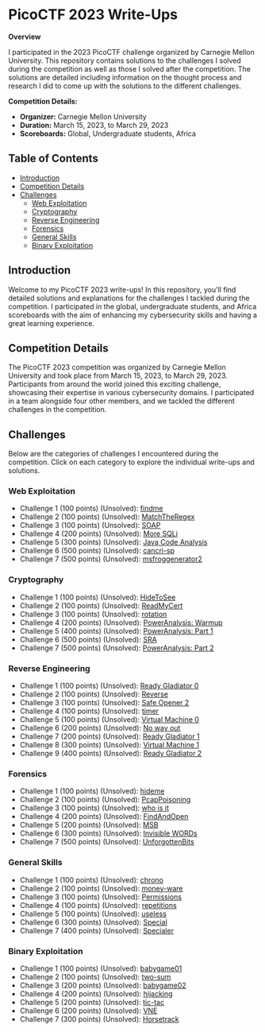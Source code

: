 # PicoCTF 2023 Write-Ups

**Overview**

I participated in the 2023 PicoCTF challenge organized by Carnegie Mellon University. This repository contains solutions to the challenges I solved during the competition as well as those I solved after the competition. The solutions are detailed including information on the thought process and research I did to come up with the solutions to the different challenges.

**Competition Details:**
- **Organizer:** Carnegie Mellon University
- **Duration:** March 15, 2023, to March 29, 2023
- **Scoreboards:** Global, Undergraduate students, Africa

## Table of Contents

- [Introduction](#introduction)
- [Competition Details](#competition-details)
- [Challenges](#challenges)
  - [Web Exploitation](#Web-Exploitation)
  - [Cryptography](#Cryptography)
  - [Reverse Engineering](#Reverse-Engineering)
  - [Forensics](#Forensics)
  - [General Skills](#General-Skills)
  - [Binary Exploitation](#Binary-Exploitation)

## Introduction

Welcome to my PicoCTF 2023 write-ups! In this repository, you'll find detailed solutions and explanations for the challenges I tackled during the competition. I participated in the global, undergraduate students, and Africa scoreboards with the aim of  enhancing my cybersecurity skills and having a great learning experience.

## Competition Details

The PicoCTF 2023 competition was organized by Carnegie Mellon University and took place from March 15, 2023, to March 29, 2023. Participants from around the world joined this exciting challenge, showcasing their expertise in various cybersecurity domains. I participated in a team alongside four other members, and we tackled the different challenges in the competition.

## Challenges

Below are the categories of challenges I encountered during the competition. Click on each category to explore the individual write-ups and solutions.

### Web Exploitation

- Challenge 1 (100 points) (Unsolved): [findme](Web%20Exploitation/findme.md)
- Challenge 2 (100 points) (Unsolved): [MatchTheRegex](Web%20Exploitation/MatchTheRegex.md)
- Challenge 3 (100 points) (Unsolved): [SOAP](Web%20Exploitation/SOAP.md)
- Challenge 4 (200 points) (Unsolved): [More SQLi](Web%20Exploitation/More%20SQLi.md)
- Challenge 5 (300 points) (Unsolved): [Java Code Analysis](Web%20Exploitation/Java%20Code%20Analysis.md)
- Challenge 6 (500 points) (Unsolved): [cancri-sp](Web%20Exploitation/cancri-sp.md)
- Challenge 7 (500 points) (Unsolved): [msfroggenerator2](Web%20Exploitation/msfroggenerator2.md)

### Cryptography

- Challenge 1 (100 points) (Unsolved): [HideToSee](Cryptography/HideToSee.md)
- Challenge 2 (100 points) (Unsolved): [ReadMyCert](Cryptography/ReadMyCert.md)
- Challenge 3 (100 points) (Unsolved): [rotation](Cryptography/rotation.md)
- Challenge 4 (200 points) (Unsolved): [PowerAnalysis: Warmup](Cryptography/PowerAnalysis:Warmup.md)
- Challenge 5 (400 points) (Unsolved): [PowerAnalysis: Part 1](Cryptography/PowerAnalysis:Part%201.md)
- Challenge 6 (500 points) (Unsolved): [SRA](Cryptography/SRA.md)
- Challenge 7 (500 points) (Unsolved): [PowerAnalysis: Part 2](Cryptography/PowerAnalysis:Part%202.md)

### Reverse Engineering

- Challenge 1 (100 points) (Unsolved): [Ready Gladiator 0](Reverse%20Engineering/Ready%20Gladiator%200.md)
- Challenge 2 (100 points) (Unsolved): [Reverse](Reverse%20Engineering/Reverse.md)
- Challenge 3 (100 points) (Unsolved): [Safe Opener 2](Reverse%20Engineering/Safe%20Opener%202.md)
- Challenge 4 (100 points) (Unsolved): [timer](Reverse%20Engineering/timer.md)
- Challenge 5 (100 points) (Unsolved): [Virtual Machine 0](Reverse%20Engineering/Virtual%20Machine%200.md)
- Challenge 6 (200 points) (Unsolved): [No way out](Reverse%20Engineering/No%20way%20out.md)
- Challenge 7 (200 points) (Unsolved): [Ready Gladiator 1](Reverse%20Engineering/Ready%20Gladiator%201.md)
- Challenge 8 (300 points) (Unsolved): [Virtual Machine 1](Reverse%20Engineering/Virtual%20Machine%201.md)
- Challenge 9 (400 points) (Unsolved): [Ready Gladiator 2](Reverse%20Engineering/Ready%20Gladiator%202.md)


### Forensics

- Challenge 1 (100 points) (Unsolved): [hideme](Forensics/hideme.md)
- Challenge 2 (100 points) (Unsolved): [PcapPoisoning](Forensics/PcapPoisoning.md)
- Challenge 3 (100 points) (Unsolved): [who is it](Forensics/who-is-it.md)
- Challenge 4 (200 points) (Unsolved): [FindAndOpen](Forensics/FindAndOpen.md)
- Challenge 5 (200 points) (Unsolved): [MSB](Forensics/MSB.md)
- Challenge 6 (300 points) (Unsolved): [Invisible WORDs](Forensics/Invisible%20WORDs.md)
- Challenge 7 (500 points) (Unsolved): [UnforgottenBits](UnforgottenBits.md)

### General Skills

- Challenge 1 (100 points) (Unsolved): [chrono](General%20Skills/chrono.md)
- Challenge 2 (100 points) (Unsolved): [money-ware](General%20Skills/money-ware.md)
- Challenge 3 (100 points) (Unsolved): [Permissions](General%20Skills/Permissions.md)
- Challenge 4 (100 points) (Unsolved): [repetitions](General%20Skills/repetitions.md)
- Challenge 5 (100 points) (Unsolved): [useless](General%20Skills/useless.md)
- Challenge 6 (300 points) (Unsolved): [Special](General%20Skills/Special.md)
- Challenge 7 (400 points) (Unsolved): [Specialer](General%20Skills/Specialer.md)

### Binary Exploitation

- Challenge 1 (100 points) (Unsolved): [babygame01](Binary%20Exploitation/babygame01.md)
- Challenge 2 (100 points) (Unsolved): [two-sum](Binary%20Exploitation/two-sum.md)
- Challenge 3 (200 points) (Unsolved): [babygame02](Binary%20Exploitation/babygame02.md)
- Challenge 4 (200 points) (Unsolved): [hijacking](Binary%20Exploitation/hijacking.md)
- Challenge 5 (200 points) (Unsolved): [tic-tac](Binary%20Exploitation/tic-tac.md)
- Challenge 6 (200 points) (Unsolved): [VNE](Binary%20Exploitation/VNE.md)
- Challenge 7 (300 points) (Unsolved): [Horsetrack](Binary%20Exploitation/Horsetrack.md)


